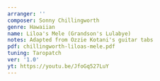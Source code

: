 ```yaml
---
arranger: ''
composer: Sonny Chillingworth
genre: Hawaiian
name: Liloa's Mele (Grandson's Lulabye)
notes: Adapted from Ozzie Kotani's guitar tabs
pdf: chillingworth-liloas-mele.pdf
tuning: Taropatch
ver: '1.0'
yt: https://youtu.be/JfoGq527LuY
---
```

